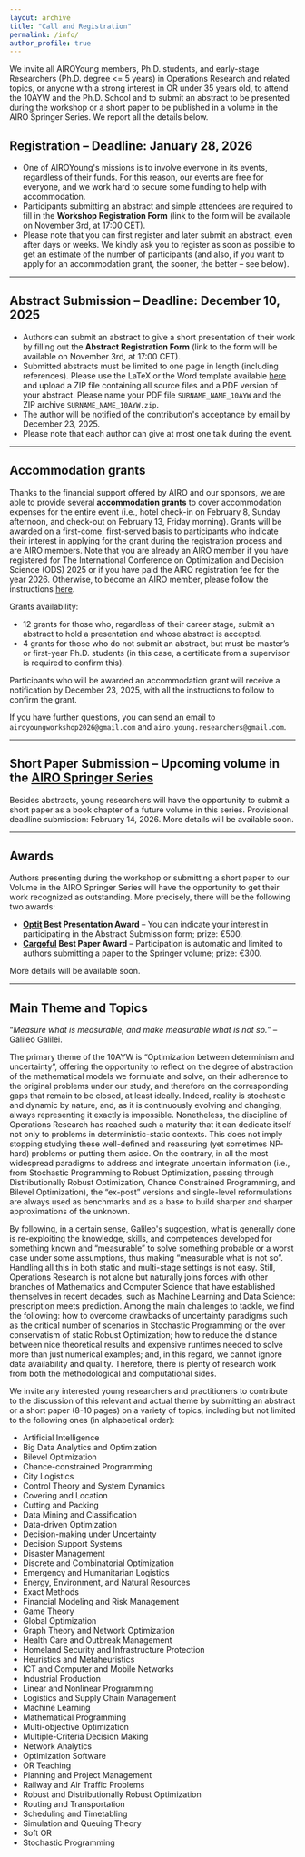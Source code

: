```yaml
---
layout: archive
title: "Call and Registration"
permalink: /info/
author_profile: true
---
```


We invite all AIROYoung members, Ph.D. students, and early-stage Researchers (Ph.D. degree <= 5 years) in Operations Research and related topics, or anyone with a strong interest in OR under 35 years old, to attend the 10AYW and the Ph.D. School and to submit an abstract to be presented during the workshop or a short paper to be published in a volume in the AIRO Springer Series. We report all the details below.


## Registration – Deadline: January 28, 2026

- One of AIROYoung's missions is to involve everyone in its events, regardless of their funds. For this reason, our events are free for everyone, and we work hard to secure some funding to help with accommodation.
- Participants submitting an abstract and simple attendees are required to fill in the **Workshop Registration Form** (link to the form will be available on November 3rd, at 17:00 CET).
- Please note that you can first register and later submit an abstract, even after days or weeks. We kindly ask you to register as soon as possible to get an estimate of the number of participants (and also, if you want to apply for an accommodation grant, the sooner, the better – see below).

---

## Abstract Submission – Deadline: December 10, 2025

- Authors can submit an abstract to give a short presentation of their work by filling out the **Abstract Registration Form** (link to the form will be available on November 3rd, at 17:00 CET).
- Submitted abstracts must be limited to one page in length (including references). Please use  the LaTeX or the Word template available [here](https://drive.google.com/file/d/1CvrwMNoGrqzNArSUvv-OT2wt7OgIZw5a/view?usp=share_link) and upload a ZIP file containing all source files and a PDF version of your abstract. Please name your PDF file `SURNAME_NAME_10AYW` and the ZIP archive `SURNAME_NAME_10AYW.zip`.
- The author will be notified of the contribution's acceptance by email by December 23, 2025.
- Please note that each author can give at most one talk during the event.
 
---

## Accommodation grants

Thanks to the financial support offered by AIRO and our sponsors, we are able to provide several **accommodation grants** to cover accommodation expenses for the entire event (i.e., hotel check-in on February 8, Sunday afternoon, and check-out on February 13, Friday morning). Grants will be awarded on a first-come, first-served basis to participants who indicate their interest in applying for the grant during the registration process and are AIRO members. Note that you are already an AIRO member if you have registered for The International Conference on Optimization and Decision Science (ODS) 2025 or if you have paid the AIRO registration fee for the year 2026. Otherwise, to become an AIRO member, please follow the instructions [here](https://www.airo.org/en/become-an-airo-member/).

Grants availability:

- 12 grants for those who, regardless of their career stage, submit an abstract to hold a presentation and whose abstract is accepted.
- 4 grants for those who do not submit an abstract, but must be master’s or first-year Ph.D. students (in this case, a certificate from a supervisor is required to confirm this).

Participants who will be awarded an accommodation grant will receive a notification by December 23, 2025, with all the instructions to follow to confirm the grant.

If you have further questions, you can send an email to `airoyoungworkshop2026@gmail.com` and `airo.young.researchers@gmail.com`.

---

## Short Paper Submission – Upcoming volume in the [AIRO Springer Series](https://link.springer.com/series/15947)

Besides abstracts, young researchers will have the opportunity to submit a short paper as a book chapter of a future volume in this series. Provisional deadline submission: February 14, 2026. More details will be available soon.

---

## Awards

Authors presenting during the workshop or submitting a short paper to our Volume in the AIRO Springer Series will have the opportunity to get their work recognized as outstanding. More precisely, there will be the following two awards:

- **[Optit](https://optit.net) Best Presentation Award** – You can indicate your interest in participating in the Abstract Submission form; prize: €500.
- **[Cargoful](https://cargoful.tech) Best Paper Award** – Participation is automatic and limited to authors submitting a paper to the Springer volume; prize: €300.

More details will be available soon.

---

## Main Theme and Topics

“*Measure what is measurable, and make measurable what is not so.*” – Galileo Galilei.

The primary theme of the 10AYW is “Optimization between determinism and uncertainty”, offering the opportunity to reflect on the degree of abstraction of the mathematical models we formulate and solve, on their adherence to the original problems under our study, and therefore on the corresponding gaps that remain to be closed, at least ideally. Indeed, reality is stochastic and dynamic by nature, and, as it is continuously evolving and changing, always representing it exactly is impossible. Nonetheless, the discipline of Operations Research has reached such a maturity that it can dedicate itself not only to problems in deterministic-static contexts. This does not imply stopping studying these well-defined and reassuring (yet sometimes NP-hard) problems or putting them aside. On the contrary, in all the most widespread paradigms to address and integrate uncertain information (i.e., from Stochastic Programming to Robust Optimization, passing through Distributionally Robust Optimization, Chance Constrained Programming, and Bilevel Optimization), the “ex-post” versions and single-level reformulations are always used as benchmarks and as a base to build sharper and sharper approximations of the unknown.

By following, in a certain sense, Galileo's suggestion, what is generally done is re-exploiting the knowledge, skills, and competences developed for something known and “measurable” to solve something probable or a worst case under some assumptions, thus making “measurable what is not so”. Handling all this in both static and multi-stage settings is not easy. Still, Operations Research is not alone but naturally joins forces with other branches of Mathematics and Computer Science that have established themselves in recent decades, such as Machine Learning and Data Science: prescription meets prediction. Among the main challenges to tackle, we find the following: how to overcome drawbacks of uncertainty paradigms such as the critical number of scenarios in Stochastic Programming or the over conservatism of static Robust Optimization; how to reduce the distance between nice theoretical results and expensive runtimes needed to solve more than just numerical examples; and, in this regard, we cannot ignore data availability and quality. Therefore, there is plenty of research work from both the methodological and computational sides.

We invite any interested young researchers and practitioners to contribute to the discussion of this relevant and actual theme by submitting an abstract or a short paper (8-10 pages) on a variety of topics, including but not limited to the following ones (in alphabetical order):
- Artificial Intelligence
- Big Data Analytics and Optimization
- Bilevel Optimization
- Chance-constrained Programming
- City Logistics
- Control Theory and System Dynamics
- Covering and Location
- Cutting and Packing
- Data Mining and Classification
- Data-driven Optimization
- Decision-making under Uncertainty
- Decision Support Systems
- Disaster Management
- Discrete and Combinatorial Optimization
- Emergency and Humanitarian Logistics
- Energy, Environment, and Natural Resources
- Exact Methods
- Financial Modeling and Risk Management
- Game Theory
- Global Optimization
- Graph Theory and Network Optimization
- Health Care and Outbreak Management
- Homeland Security and Infrastructure Protection
- Heuristics and Metaheuristics
- ICT and Computer and Mobile Networks
- Industrial Production
- Linear and Nonlinear Programming
- Logistics and Supply Chain Management
- Machine Learning
- Mathematical Programming
- Multi-objective Optimization
- Multiple-Criteria Decision Making
- Network Analytics
- Optimization Software
- OR Teaching
- Planning and Project Management
- Railway and Air Traffic Problems
- Robust and Distributionally Robust Optimization
- Routing and Transportation
- Scheduling and Timetabling
- Simulation and Queuing Theory
- Soft OR
- Stochastic Programming


